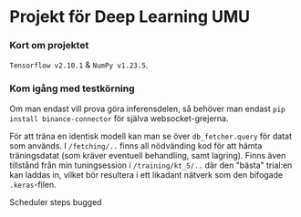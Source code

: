 # Projekt för Deep Learning UMU
### Kort om projektet
<code>Tensorflow v2.10.1</code> & <code>NumPy v1.23.5</code>.

### Kom igång med testkörning

Om man endast vill prova göra inferensdelen,
så behöver man endast <code>pip install binance-connector</code>
för själva websocket-grejerna.


För att träna en identisk modell kan man se över <code>db_fetcher.query</code> för datat som används. I <code>/fetching/..</code>
finns all nödvänding kod för att hämta träningsdatat (som kräver eventuell behandling, samt lagring). Finns även tillstånd från min tuningsession
i <code>/training/kt_5/..</code> där den "bästa" trial:en kan laddas in, vilket bör resultera i ett likadant nätverk som den bifogade <code>.keras</code>-filen.

Scheduler steps bugged
